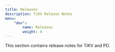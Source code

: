 ```yaml
---
title: Releases
description: TiKV Release Notes
menu:
    "dev":
        name: Releases
        weight: 4
---
```


This section contains release notes for TiKV and PD.
